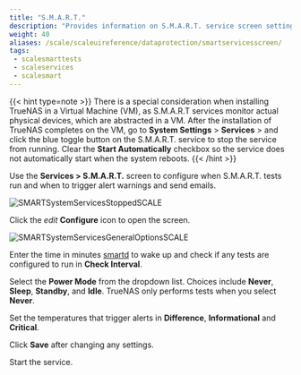 ```yaml
---
title: "S.M.A.R.T."
description: "Provides information on S.M.A.R.T. service screen settings."
weight: 40
aliases: /scale/scaleuireference/dataprotection/smartservicesscreen/
tags:
 - scalesmarttests
 - scaleservices
 - scalesmart
---
```




{{< hint type=note >}}
There is a special consideration when installing TrueNAS in a Virtual Machine (VM), as S.M.A.R.T services monitor actual physical devices, which are abstracted in a VM. After the installation of TrueNAS completes on the VM, go to **System Settings** > **Services** > and click the blue toggle button on the S.M.A.R.T. service to stop the service from running. Clear the **Start Automatically** checkbox so the service does not automatically start when the system reboots.
{{< /hint >}}

Use the **Services > S.M.A.R.T.** screen to configure when S.M.A.R.T. tests run and when to trigger alert warnings and send emails.

![SMARTSystemServicesStoppedSCALE](/images/SCALE/SystemSettings/SMARTSystemServicesStoppedSCALE.png "Services S.M.A.R.T. Options")

Click the <i class="material-icons" aria-hidden="true" title="Configure">edit</i> **Configure** icon to open the screen.

![SMARTSystemServicesGeneralOptionsSCALE](/images/SCALE/SystemSettings/SMARTSystemServicesGeneralOptionsSCALE.png "Services S.M.A.R.T. Options")

Enter the time in minutes [smartd](https://www.freebsd.org/cgi/man.cgi?query=smartd&manpath=FreeBSD+11.1-RELEASE+and+Ports) to wake up and check if any tests are configured to run in **Check Interval**.

Select the **Power Mode** from the dropdown list. Choices include **Never**, **Sleep**, **Standby**, and **Idle**. TrueNAS only performs tests when you select **Never**.

Set the temperatures that trigger alerts in **Difference**, **Informational** and **Critical**.

Click **Save** after changing any settings.

Start the service.
